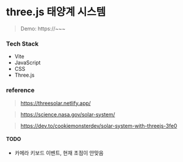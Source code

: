 # three.js 태양계 시스템

> Demo: https://~~~

### Tech Stack

- Vite
- JavaScript
- CSS
- Three.js

### reference

> https://threesolar.netlify.app/

> https://science.nasa.gov/solar-system/

> https://dev.to/cookiemonsterdev/solar-system-with-threejs-3fe0

#### TODO

- 카메라 키보드 이벤트, 현재 초점이 안맞음
